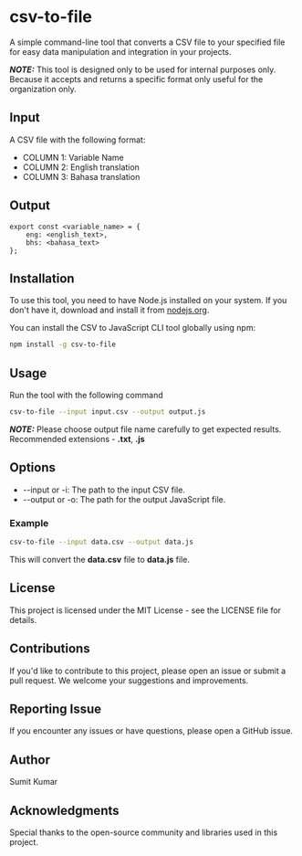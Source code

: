 # csv-to-file

A simple command-line tool that converts a CSV file to your specified file for easy data manipulation and integration in your projects.

**_NOTE:_** This tool is designed only to be used for internal purposes only. Because it accepts and returns a specific format only useful for the organization only.

## Input

A CSV file with the following format:

- COLUMN 1: Variable Name
- COLUMN 2: English translation
- COLUMN 3: Bahasa translation

## Output

```node
export const <variable_name> = {
    eng: <english_text>,
    bhs: <bahasa_text>
};
```

## Installation

To use this tool, you need to have Node.js installed on your system. If you don't have it, download and install it from [nodejs.org](https://nodejs.org/).

You can install the CSV to JavaScript CLI tool globally using npm:

```bash
npm install -g csv-to-file
```

## Usage

Run the tool with the following command

```bash
csv-to-file --input input.csv --output output.js
```

**_NOTE:_** Please choose output file name carefully to get expected results. Recommended extensions - **.txt**, **.js**

## Options

- --input or -i: The path to the input CSV file.
- --output or -o: The path for the output JavaScript file.

### Example

```bash
csv-to-file --input data.csv --output data.js
```

This will convert the **data.csv** file to **data.js** file.

## License

This project is licensed under the MIT License - see the LICENSE file for details.

## Contributions

If you'd like to contribute to this project, please open an issue or submit a pull request. We welcome your suggestions and improvements.

## Reporting Issue

If you encounter any issues or have questions, please open a GitHub issue.

## Author

Sumit Kumar

## Acknowledgments

Special thanks to the open-source community and libraries used in this project.
